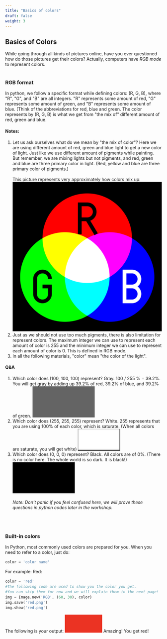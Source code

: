 ```yaml
---
title: "Basics of colors"
draft: false
weight: 3
---
```


## Basics of Colors
While going through all kinds of pictures online, have you ever questioned how do those pictures get their colors? Actually, computers have *RGB* *mode* to represent colors.
<br/><br/>
### RGB format
In python, we follow a specific format while defining colors:
(R, G, B), where "R", "G", and "B" are all integers. "R" represents some amount of red, "G" represents some amount of green, and "B" represents some amount of blue. (Think of the abbreviations for red, blue and green. The color represents by (R, G, B) is what we get from "the mix of" different amount of red, green and blue.
#### Notes:
1. Let us ask ourselves what do we mean by "the mix of color"? Here we are using different amount of red, green and blue light to get a new color of light. Just like we use different amount of pigments while painting. But remember, we are mixing lights but not pigments, and red, green and blue are three primary color in light. (Red, yellow and blue are three primary color of pigments.)
<br/><br/>
This picture represents very approximately how colors mix up:
![alt text iframe height="600px" width="40%"](../../media/colors.svg.png "color representation")
2. Just as we should not use too much pigments, there is also limitation for represent colors. The maximum integer we can use to represent each amount of color is 255 and the minimum integer we can use to represent each amount of color is 0. This is defined in RGB mode.
3. In all the following materials, "color" mean "the color of the light".
#### Q&A
1. Which color does (100, 100, 100) represent?
Gray. 100 / 255 % = 39.2%. You will get gray by adding up 39.2% of red, 39.2% of blue, and 39.2% of green.
![alt text height="600px" width="40%"](../../media/grey.png "gray")
2. Which color does (255, 255, 255) represent?
White. 255 represents that you are using 100% of each color, which is saturate. (When all colors are saturate, you will get white)
![alt text height="600px" width="40%"](../../media/white.png "white")
3. Which color does (0, 0, 0) represent?
Black. All colors are of 0%. (There is no color here. The whole world is so dark. It is black!)
![alt text height="600px" width="40%"](../../media/black.png "black")
<br/><br/>
*Note: Don't panic if you feel confused here, we will prove these questions in python codes later in the workshop.*
<br/><br/>
<br/><br/>
### Built-in colors
In Python, most commonly used colors are prepared for you. When you need to refer to a color, just do:
```python
color = 'color name'
```
For example:
Red:
```python
color = 'red'
#The following code are used to show you the color you get.
#You can skip them for now and we will explain them in the next page!
img = Image.new('RGB', (60, 30), color)
img.save('red.png')
img.show('red.png')
```
The following is your output:
![alt text](../../media/whileloopbefore.png "red")
Amazing! You get red!
